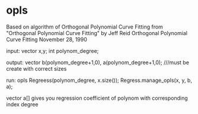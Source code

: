 # opls

Based on algorithm of Orthogonal Polynomial Curve Fitting from "Orthogonal Polynomial Curve Fitting" by Jeff Reid Orthogonal Polynomial Curve Fitting November 28, 1990

input:
  vector<double> x,y;
  int polynom_degree;
 
 output:
  vector<double> b(polynom_degree+1,0), a(polynom_degree+1,0); ///must be create with correct sizes

run:
  opls Regreess(polynom_degree, x.size());
  Regress.manage_opls(x, y, b, a);
 
 vector a[] gives you regression coefficient of polynom with corresponding index degree
  
